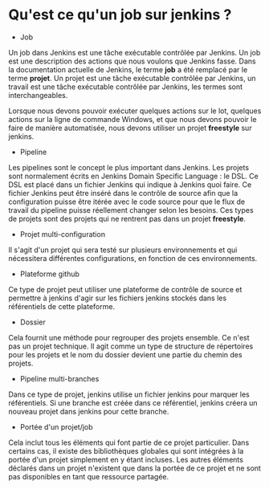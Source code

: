 # Qu'est ce qu'un job sur jenkins ?

- Job

Un job dans Jenkins est une tâche exécutable contrôlée par Jenkins. Un job est une description des actions que nous voulons que Jenkins fasse. Dans la documentation actuelle de Jenkins, le terme **job** a été remplacé par le terme **projet**. Un projet est une tâche exécutable contrôlée par Jenkins, un travail est une tâche exécutable contrôlée par Jenkins, les termes sont interchangeables.

Lorsque nous devons pouvoir exécuter quelques actions sur le lot, quelques actions sur la ligne de commande Windows, et que nous devons pouvoir le faire de manière automatisée, nous devons utiliser un projet **freestyle** sur jenkins.

- Pipeline

Les pipelines sont le concept le plus important dans Jenkins. Les projets sont normalement écrits en Jenkins Domain Specific Language : le DSL. Ce DSL est placé dans un fichier Jenkins qui indique à Jenkins quoi faire. Ce fichier Jenkins peut être inséré dans le contrôle de source afin que la configuration puisse être itérée avec le code source pour que le flux de travail du pipeline puisse réellement changer selon les besoins. Ces types de projets sont des projets qui ne rentrent pas dans un projet **freestyle**.

- Projet multi-configuration

Il s'agit d'un projet qui sera testé sur plusieurs environnements et qui nécessitera différentes configurations, en fonction de ces environnements.

- Plateforme github

Ce type de projet peut utiliser une plateforme de contrôle de source et permettre à jenkins d'agir sur les fichiers jenkins stockés dans les référentiels de cette plateforme.

- Dossier

Cela fournit une méthode pour regrouper des projets ensemble. Ce n'est pas un projet technique. Il agit comme un type de structure de répertoires pour les projets et le nom du dossier devient une partie du chemin des projets.

- Pipeline multi-branches

Dans ce type de projet, jenkins utilise un fichier jenkins pour marquer les référentiels. Si une branche est créée dans ce référentiel, jenkins créera un nouveau projet dans jenkins pour cette branche.

- Portée d'un projet/job

Cela inclut tous les éléments qui font partie de ce projet particulier. Dans certains cas, il existe des bibliothèques globales qui sont intégrées à la portée d'un projet simplement en y étant incluses. Les autres éléments déclarés dans un projet n'existent que dans la portée de ce projet et ne sont pas disponibles en tant que ressource partagée.